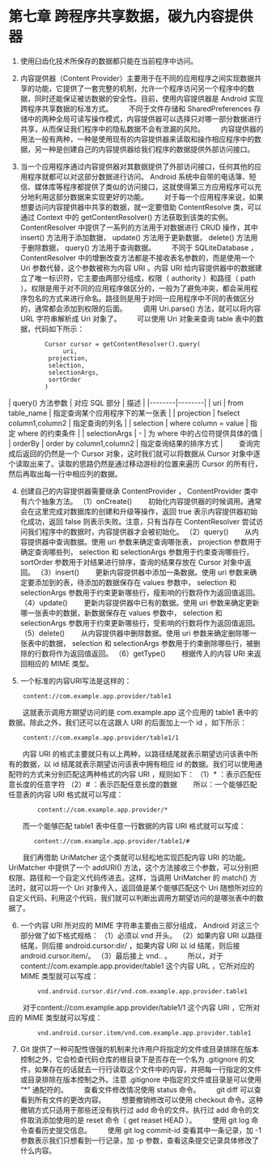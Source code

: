 # 第七章 跨程序共享数据，碳九内容提供器
1. 使用臼齿化技术所保存的数据都只能在当前程序中访问。

2. 内容提供器（Content Provider）主要用于在不同的应用程序之间实现数据共享的功能，它提供了一套完整的机制，允许一个程序访问另一个程序中的数据，同时还能保证被访数据的安全性。目前，使用内容提供器是 Android 实现跨程序共享数据的标准方式。
　　不同于文件存储和 SharedPreferences 存储中的两种全局可读写操作模式，内容提供器可以选择只对哪一部分数据进行共享，从而保证我们程序中的隐私数据不会有泄漏的风险。
　　内容提供器的用法一般有两种，一种是使用现有的内容提供器来读取和操作相应程序中的数据，另一种是创建自己的内容提供器给我们程序的数据提供外部访问接口。

3. 当一个应用程序通过内容提供器对其数据提供了外部访问接口，任何其他的应用程序就都可以对这部分数据进行访问。 Android 系统中自带的电话簿、短信、媒体库等程序都提供了类似的访问接口，这就使得第三方应用程序可以充分地利用这部分数据来实现更好的功能。
　　对于每一个应用程序来说，如果想要访问内容提供器中共享的数据，就一定要借助 ContentResolve 类，可以通过 Context 中的 getContentResolver() 方法获取到该类的实例。 ContentResolver 中提供了一系列的方法用于对数据进行 CRUD 操作，其中 insert() 方法用于添加数据， update() 方法用于更新数据， delete() 方法用于删除数据， query() 方法用于查询数据。
　　不同于 SQLiteDatabase ， ContentResolver 中的增删改查方法都是不接收表名参数的，而是使用一个 Uri 参数代替，这个参数被称为内容 URI 。内容 URI 给内容提供器中的数据建立了唯一标识符，它主要由两部分组成，权限（ authority ）和路径（ path ）。权限是用于对不同的应用程序做区分的，一般为了避免冲突，都会采用程序包名的方式来进行命名。路径则是用于对同一应用程序中不同的表做区分的，通常都会添加到权限的后面。
　　调用 Uri.parse() 方法，就可以将内容 URL 字符串解析成 Uri 对象了。
　　可以使用 Uri 对象来查询 table 表中的数据，代码如下所示：
```
	      Cursor cursor = getContentResolver().query(
	           uri,
		   projection,
		   selection,
		   selectionArgs,
		   sortOrder
	      )
```
| query() 方法参数 | 对应 SQL 部分 | 描述 |
|--------|--------|
| uri | from table_name | 指定查询某个应用程序下的某一张表 |
| projection | fselect column1,column2 | 指定查询的列名 |
| selection | where column = value | 指定 where 的约束条件 |
| selectionArgs | - | 为 where 中的占位符提供具体的值 |
| orderBy | order by column1,column2 | 指定查询结果的排序方式 |
　　查询完成后返回的仍然是一个 Cursor 对象，这时我们就可以将数据从 Cursor 对象中逐个读取出来了。读取的思路仍然是通过移动游标的位置来遍历 Cursor 的所有行，然后再取出每一行中相应列的数据。

4. 创建自己的内容提供器需要继承 ContentProvider ， ContentProvider 类中有六个抽象方法。
（1）onCreate()
　　初始化内容提供器的时候调用。通常会在这里完成对数据库的创建和升级等操作，返回 true 表示内容提供器初始化成功，返回 false 则表示失败。注意，只有当存在 ContentResolver 尝试访问我们程序中的数据时，内容提供器才会被初始化。
（2）query()
　　从内容提供器中查询数据。使用 uri 参数来确定查询哪张表， projection 参数用于确定查询哪些列， selection 和 selectionArgs 参数用于约束查询哪些行， sortOrder 参数用于对结果进行排序，查询的结果存放在 Cursor 对象中返回。
（3）insert()
　　更新内容提供器中添加一条数据。使用 uri 参数来确定要添加到的表，待添加的数据保存在 values 参数中， selection 和 selectionArgs 参数用于约束更新哪些行，瘦影响的行数将作为返回值返回。
（4）update()
　　更新内容提供器中已有的数据。使用 uri 参数来确定更新哪一张表中的数据，新数据保存在 values 参数中， selection 和 selectionArgs 参数用于约束更新哪些行，受影响的行数将作为返回值返回。
（5）delete()
　　从内容提供器中删除数据。使用 uri 参数来确定删除哪一张表中的数据， selection 和 selectionArgs 参数用于约束删除哪些行，被删除的行数将作为返回值返回。
（6）getType()
　　根据传入的内容 URI 来返回相应的 MIME 类型。

5. 一个标准的内容URI写法是这样的：
```
    content://com.example.app.provider/table1
```
　　这就表示调用方期望访问的是 com.example.app 这个应用的 table1 表中的数据。除此之外，我们还可以在这跟人 URI 的后面加上一个 id ，如下所示：
```
	content://com.example.app.provider/table1/1
```
　　内容 URI 的格式主要就只有以上两种，以路径结尾就表示期望访问该表中所有的数据，以 id 结尾就表示期望访问该表中拥有相应 id 的数据。我们可以使用通配符的方式来分别匹配这两种格式的内容 URI ，规则如下：
（1）* ：表示匹配任意长度的任意字符
（2）# ：表示匹配任意长度的数据
　　所以：一个能够匹配任意表的内容 URI 格式就可以写成：
```
		content://com.example.app.provider/*
```
　　而一个能够匹配 table1 表中任意一行数据的内容 URI 格式就可以写成：
```
	   content://com.example.app.provider/table1/#
```
　　我们再借助 UriMatcher 这个类就可以轻松地实现匹配内容 URI 的功能。 UriMatcher 中提供了一个 addURI() 方法，这个方法接收三个参数，可以分别把权限、路径和一个自定义代码传进去。这样，当调用 UriMatcher 的 match() 方法时，就可以将一个 Uri 对象传入，返回值是某个能够匹配这个 Uri 随想所对应的自定义代码，利用这个代码，我们就可以判断出调用方期望访问的是哪张表中的数据了。

6. 一个内容 URI 所对应的 MIME 字符串主要由三部分组成， Android 对这三个部分做了如下格式规格：
（1）必须以 vnd 开头。
（2）如果内容 URI 以路径结尾，则后接 android.cursor:dir/ ，如果内容 URI 以 id 结尾，则后接 android.cursor.item/。
（3）最后接上 vnd.<authority>.<path> 。
　　所以，对于 content://com.example.app.provider/table1 这个内容 URL ，它所对应的 MIME 类型就可以写成：
```
	    vnd.android.cursor.dir/vnd.com.example.app.provider.table1
```
　　对于content://com.example.app.provider/table1/1 这个内容 URI ，它所对应的 MIME 类型就可以写成：
```
	    vnd.android.cursor.item/vnd.com.example.app.provider.table1
```

7. Git 提供了一种可配性很强的机制来允许用户将指定的文件或目录排除在版本控制之外，它会检查代码仓库的根目录下是否存在一个名为 .gitignore 的文件，如果存在的话就去一行行读取这个文件中的内容，并把每一行指定的文件或目录排除在版本控制之外。注意 .gitignore 中指定的文件或目录是可以使用 “*” 通配符的。
　　查看文件修改情况使用 status 命令。
　　git diff 可以查看到所有文件的更改内容。
　　想要撤销修改可以使用 checkout 命令。这种撤销方式只适用于那些还没有执行过 add 命令的文件。执行过 add 命令的文件取消添加使用的是 reset 命令（ get reaset HEAD <fileName> ）。
　　使用 git log 命令查看历史提交信息。
　　使用 git log commit-id 查看其中一条记录，加 -1 参数表示我们只想看到一行记录，加 -p 参数，查看这条提交记录具体修改了什么内容。

